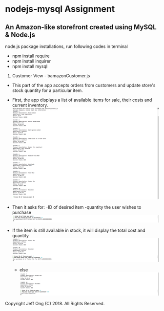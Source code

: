 # nodejs-mysql Assignment 
## An Amazon-like storefront created using MySQL & Node.js 

node.js package installations, run following codes in terminal
- npm install require
- npm install inquirer
- npm install mysql

1. Customer View - bamazonCustomer.js
 - This part of the app accepts orders from customers and update store's stock quantity for a particular item.

 - First, the app displays a list of available items for sale, their costs and current inventory.
![alt text](https://github.com/JeffONGPH/nodejs-mysql/blob/master/screenshots/item%20List.png)

 - Then it asks for: 
    -ID of desired item 
    -quantity the user wishes to purchase 
    ![alt text](https://github.com/JeffONGPH/nodejs-mysql/blob/master/screenshots/questions.png)
    
 - If the item is still available in stock, it will display the total cost and quantity 
![alt text](https://github.com/JeffONGPH/nodejs-mysql/blob/master/screenshots/purchase-succesful.png)
     - else 
    ![alt text](https://github.com/JeffONGPH/nodejs-mysql/blob/master/screenshots/insufficient-quantity.png)
    
Copyright
Jeff Ong (C) 2018. All Rights Reserved.
